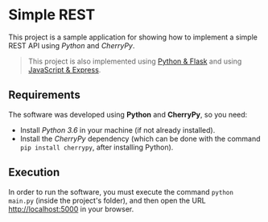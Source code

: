 # Simple REST

This project is a sample application for showing how to implement a simple REST API using _Python_ and _CherryPy_.

> This project is also implemented using [Python & Flask](https://github.com/jfmdev/SimpleREST) and using [JavaScript & Express](https://github.com/jfmdev/SimpleREST/tree/express).

## Requirements

The software was developed using **Python** and **CherryPy**, so you need:

 * Install _Python 3.6_ in your machine (if not already installed).
 * Install the _CherryPy_ dependency (which can be done with the command `pip install cherrypy`, after installing Python).
 
## Execution

In order to run the software, you must execute the command `python main.py` (inside the project's folder),
and then open the URL [http://localhost:5000](http://localhost:5000) in your browser.

